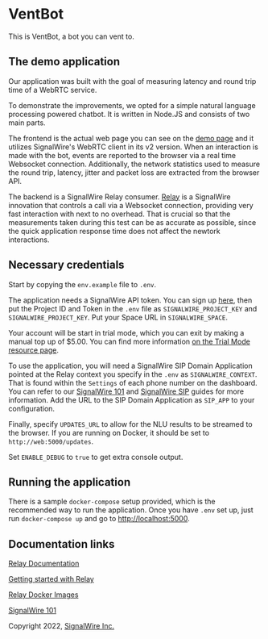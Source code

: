 # VentBot

This is VentBot, a bot you can vent to.

## The demo application

Our application was built with the goal of measuring latency and round trip time of a WebRTC service.

To demonstrate the improvements, we opted for a simple natural language processing powered chatbot. It is written in Node.JS and consists of two main parts. 

The frontend is the actual web page you can see on the [demo page](https://sw-edge-bot.herokuapp.com/) and it utilizes SignalWire's WebRTC client in its v2 version. When an interaction is made with the bot, events are reported to the browser via a real time Websocket connection. Additionally, the network statistics used to measure the round trip, latency, jitter and packet loss are extracted from the browser API.

The backend is a SignalWire Relay consumer. [Relay](https://docs.signalwire.com/topics/relay/#relay-documentation) is a SignalWire innovation that controls a call via a Websocket connection, providing very fast interaction with next to no overhead. That is crucial so that the measurements taken during this test can be as accurate as possible, since the quick application response time does not affect the newtork interactions.

## Necessary credentials

Start by copying the `env.example` file to `.env`.

The application needs a SignalWire API token. You can sign up [here](https://signalwire.com/signup), then put the Project ID and Token in the `.env` file as `SIGNALWIRE_PROJECT_KEY` and `SIGNALWIRE_PROJECT_KEY`.
Put your Space URL in `SIGNALWIRE_SPACE`.

Your account will be start in trial mode, which you can exit by making a manual top up of $5.00. You can find more information [on the Trial Mode resource page](https://signalwire.com/resources/getting-started/trial-mode).

To use the application, you will need a SignalWire SIP Domain Application pointed at the Relay context you specify in the `.env` as `SIGNALWIRE_CONTEXT`. That is found within the `Settings` of each phone number on the dashboard. You can refer to our [SignalWire 101](https://signalwire.com/resources/getting-started/signalwire-101) and [SignalWire SIP](https://signalwire.com/resources/guides/sip) guides for more information. Add the URL to the SIP Domain Application as `SIP_APP` to your configuration.

Finally, specify `UPDATES_URL` to allow for the NLU results to be streamed to the browser. If you are running on Docker, it should be set to `http://web:5000/updates`.

Set `ENABLE_DEBUG` to `true` to get extra console output.

## Running the application

There is a sample `docker-compose` setup provided, which is the recommended way to run the application. Once you have `.env` set up, just run `docker-compose up` and go to [http://localhost:5000](http://localhost:5000).

## Documentation links

[Relay Documentation](https://docs.signalwire.com/topics/relay/#relay-documentation)

[Getting started with Relay](https://github.com/signalwire/signalwire-guides/blob/master/intros/getting_started_relay.md)

[Relay Docker Images](https://github.com/signalwire/signalwire-relay-docker)

[SignalWire 101](https://signalwire.com/resources/getting-started/signalwire-101)

Copyright 2022, [SignalWire Inc.](https://signalwire.com)